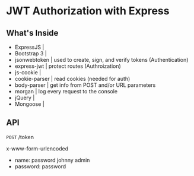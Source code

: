 # JWT Authorization with Express

## What's Inside

* ExpressJS        |
* Bootstrap 3      |  
* jsonwebtoken     |  used to create, sign, and verify tokens (Authentication)
* express-jwt      |  protect routes (Authroization)
* js-cookie        |  
* cookie-parser    |  read cookies (needed for auth)
* body-parser      |  get info from POST and/or URL parameters
* morgan           |  log every request to the console
* jQuery           |
* Mongoose         |


## API

`POST` /token

x-www-form-urlencoded
- name: password johnny admin
- password: password
